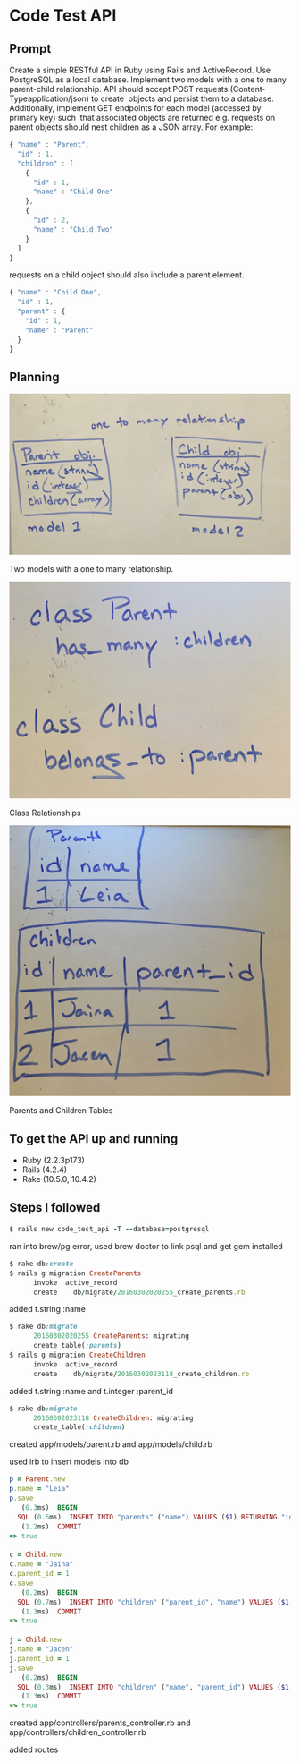 # Code Test API

## Prompt

Create a simple RESTful API in Ruby using Rails and ActiveRecord. Use PostgreSQL as a local database.  Implement two models with a one to many parent­-child relationship.  API should accept POST requests (Content­Typeapplication/json) to create  objects and persist them to a database.   Additionally, implement GET endpoints for each model (accessed by primary key) such  that associated objects are returned  e.g. requests on parent objects should nest children as a JSON array.  For example:

```javascript
{ "name" : "Parent",
  "id" : 1,
  "children" : [
    {
      "id" : 1,
      "name" : "Child One"
    },
    {
      "id" : 2,
      "name" : "Child Two"
    }
  ]
} 
```

requests on a child object should also include a parent element.

```javascript
{ "name" : "Child One",
  "id" : 1,
  "parent" : {
    "id" : 1,
    "name" : "Parent"
  }
}
```


## Planning

![one-to-many](/planning/IMG1_one-to-many.jpg)

Two models with a one to many relationship.

![relationship](/planning/IMG2_relationship.jpg)

Class Relationships

![dbtables](/planning/IMG3_tables.jpg)

Parents and Children Tables


## To get the API up and running

* Ruby (2.2.3p173)
* Rails (4.2.4)
* Rake (10.5.0, 10.4.2)


## Steps I followed

```ruby
$ rails new code_test_api -T --database=postgresql
```

ran into brew/pg error, used brew doctor to link psql and get gem installed

```ruby
$ rake db:create
$ rails g migration CreateParents
      invoke  active_record
      create    db/migrate/20160302020255_create_parents.rb
```

added t.string :name

```ruby
$ rake db:migrate
      20160302020255 CreateParents: migrating
      create_table(:parents)
$ rails g migration CreateChildren
      invoke  active_record
      create    db/migrate/20160302023118_create_children.rb
```

added t.string :name and t.integer :parent_id

```ruby
$ rake db:migrate
      20160302023118 CreateChildren: migrating
      create_table(:children)
```

created app/models/parent.rb and app/models/child.rb

used irb to insert models into db

```ruby
p = Parent.new
p.name = "Leia"
p.save
   (0.3ms)  BEGIN
  SQL (0.6ms)  INSERT INTO "parents" ("name") VALUES ($1) RETURNING "id"  [["name", "Leia"]]
   (1.2ms)  COMMIT
=> true

c = Child.new
c.name = "Jaina"
c.parent_id = 1
c.save
   (0.2ms)  BEGIN
  SQL (0.7ms)  INSERT INTO "children" ("parent_id", "name") VALUES ($1, $2) RETURNING "id"  [["parent_id", 1], ["name", "Jaina"]]
   (1.3ms)  COMMIT
=> true

j = Child.new
j.name = "Jacen"
j.parent_id = 1
j.save
   (0.2ms)  BEGIN
  SQL (0.3ms)  INSERT INTO "children" ("name", "parent_id") VALUES ($1, $2) RETURNING "id"  [["name", "Jacen"], ["parent_id", 1]]
   (1.3ms)  COMMIT
=> true
```

created app/controllers/parents_controller.rb and app/controllers/children_controller.rb

added routes
